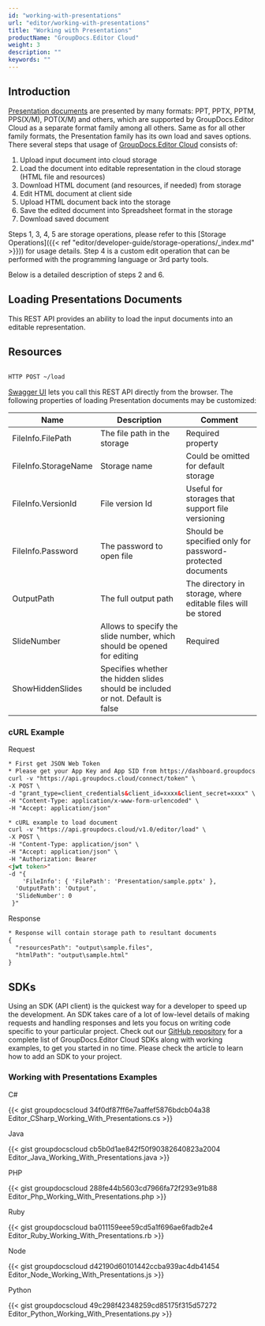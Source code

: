 ```yaml
---
id: "working-with-presentations"
url: "editor/working-with-presentations"
title: "Working with Presentations"
productName: "GroupDocs.Editor Cloud"
weight: 3
description: ""
keywords: ""
---
```


## Introduction ##

[Presentation documents](https://wiki.fileformat.com/presentation/) are presented by many formats: PPT, PPTX, PPTM, PPS(X/M), POT(X/M) and others, which are supported by GroupDocs.Editor Cloud as a separate format family among all others. Same as for all other family formats, the Presentation family has its own load and saves options. There several steps that usage of [GroupDocs.Editor Cloud](https://products.groupdocs.cloud/editor) consists of:

1. Upload input document into cloud storage
1. Load the document into editable representation in the cloud storage (HTML file and resources)
1. Download HTML document (and resources, if needed) from storage
1. Edit HTML document at client side
1. Upload HTML document back into the storage
1. Save the edited document into Spreadsheet format in the storage
1. Download saved document

Steps 1, 3, 4, 5 are storage operations, please refer to this [Storage Operations]({{< ref "editor/developer-guide/storage-operations/_index.md" >}})) for usage details. Step 4 is a custom edit operation that can be performed with the programming language or 3rd party tools.

Below is a detailed description of steps 2 and 6.

## Loading Presentations Documents ##

This REST API provides an ability to load the input documents into an editable representation.

## Resources ##

```html

HTTP POST ~/load

```

[Swagger UI](https://apireference.groupdocs.cloud/editor/#/Edit) lets you call this REST API directly from the browser. The following properties of loading Presentation documents may be customized:

|Name|Description|Comment
|---|---|---
|FileInfo.FilePath|The file path in the storage|Required property
|FileInfo.StorageName|Storage name|Could be omitted for default storage
|FileInfo.VersionId|File version Id|Useful for storages that support file versioning
|FileInfo.Password|The password to open file|Should be specified only for password-protected documents
|OutputPath|The full output path|The directory in storage, where editable files will be stored
|SlideNumber|Allows to specify the slide number, which should be opened for editing|Required
|ShowHiddenSlides|Specifies whether the hidden slides should be included or not. Default is false

### cURL Example ###

Request

```html
* First get JSON Web Token
* Please get your App Key and App SID from https://dashboard.groupdocs.cloud/#/apps. Kindly place App Key in "client_secret" and App SID in "client_id" argument.
curl -v "https://api.groupdocs.cloud/connect/token" \
-X POST \
-d "grant_type=client_credentials&client_id=xxxx&client_secret=xxxx" \
-H "Content-Type: application/x-www-form-urlencoded" \
-H "Accept: application/json"

* cURL example to load document
curl -v "https://api.groupdocs.cloud/v1.0/editor/load" \
-X POST \
-H "Content-Type: application/json" \
-H "Accept: application/json" \
-H "Authorization: Bearer
<jwt token>"
-d "{
    'FileInfo': { 'FilePath': 'Presentation/sample.pptx' },
  'OutputPath': 'Output',
  'SlideNumber': 0
 }"
```

Response

```html
* Response will contain storage path to resultant documents
{
  "resourcesPath": "output\sample.files",
  "htmlPath": "output\sample.html"
}
```

## SDKs ##

Using an SDK (API client) is the quickest way for a developer to speed up the development. An SDK takes care of a lot of low-level details of making requests and handling responses and lets you focus on writing code specific to your particular project. Check out our [GitHub repository](https://github.com/groupdocs-editor-cloud) for a complete list of GroupDocs.Editor Cloud SDKs along with working examples, to get you started in no time. Please check the article to learn how to add an SDK to your project.

### Working with Presentations Examples ###

C#

{{< gist groupdocscloud 34f0df87ff6e7aaffef5876bdcb04a38 Editor_CSharp_Working_With_Presentations.cs >}}

Java

{{< gist groupdocscloud cb5b0d1ae842f50f90382640823a2004 Editor_Java_Working_With_Presentations.java >}}

PHP

{{< gist groupdocscloud 288fe44b5603cd7966fa72f293e91b88 Editor_Php_Working_With_Presentations.php >}}

Ruby

{{< gist groupdocscloud ba011159eee59cd5a1f696ae6fadb2e4 Editor_Ruby_Working_With_Presentations.rb >}}

Node

{{< gist groupdocscloud d42190d60101442ccba939ac4db41454 Editor_Node_Working_With_Presentations.js >}}

Python

{{< gist groupdocscloud 49c298f42348259cd85175f315d57272 Editor_Python_Working_With_Presentations.py >}}
